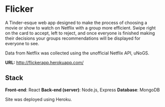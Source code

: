 # Flicker

A Tinder-esque web app designed to make the process of choosing a movie or show to watch on Netflix with a group more efficient. Swipe right on the card to accept, left to reject, and once everyone is finished making their decisions your groups recommendations will be displayed for everyone to see.

Data from Netflix was collected using the unofficial Netflix API, uNoGS.

**URL:** http://flickerapp.herokuapp.com/

## Stack

**Front-end**: React
**Back-end (server)**: Node.js, Express
**Database**: MongoDB

Site was deployed using Heroku.
